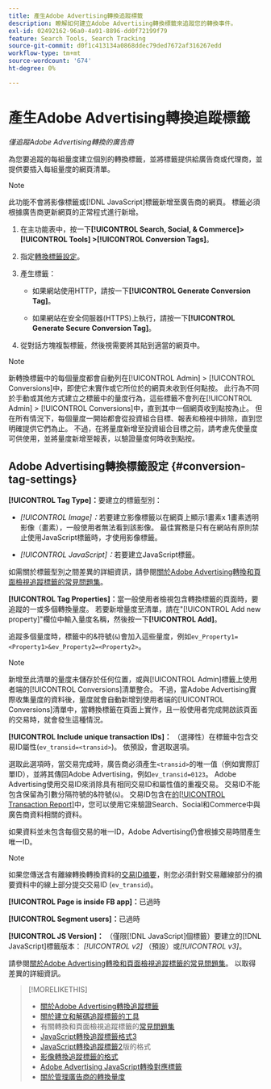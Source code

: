 ```yaml
---
title: 產生Adobe Advertising轉換追蹤標籤
description: 瞭解如何建立Adobe Advertising轉換標籤來追蹤您的轉換事件。
exl-id: 02492162-96a0-4a91-8896-dd0f72199f79
feature: Search Tools, Search Tracking
source-git-commit: d0f1c413134a0868ddec79ded7672af316267edd
workflow-type: tm+mt
source-wordcount: '674'
ht-degree: 0%

---
```


# 產生Adobe Advertising轉換追蹤標籤

*僅追蹤Adobe Advertising轉換的廣告商*

為您要追蹤的每組量度建立個別的轉換標籤，並將標籤提供給廣告商或代理商，並提供要插入每組量度的網頁清單。

>[!NOTE]
>
>此功能不會將影像標籤或[!DNL JavaScript]標籤新增至廣告商的網頁。 標籤必須根據廣告商更新網頁的正常程式進行新增。

1. 在主功能表中，按一下&#x200B;**[!UICONTROL Search, Social, & Commerce]> [!UICONTROL Tools] >[!UICONTROL Conversion Tags]**。

1. 指定[轉換標籤設定](#conversion-tag-settings)。

1. 產生標籤：

   * 如果網站使用HTTP，請按一下&#x200B;**[!UICONTROL Generate Conversion Tag]**。

   * 如果網站在安全伺服器(HTTPS)上執行，請按一下&#x200B;**[!UICONTROL Generate Secure Conversion Tag]**。

1. 從對話方塊複製標籤，然後視需要將其貼到適當的網頁中。

>[!NOTE]
>
>新轉換標籤中的每個量度都會自動列在[!UICONTROL Admin] > [!UICONTROL Conversions]中，即使它未實作或它所位於的網頁未收到任何點按。 此行為不同於手動或其他方式建立之標籤中的量度行為，這些標籤不會列在[!UICONTROL Admin] > [!UICONTROL Conversions]中，直到其中一個網頁收到點按為止。 但在所有情況下，每個量度一開始都會從投資組合目標、報表和檢視中排除，直到您明確提供它們為止。 不過，在將量度新增至投資組合目標之前，請考慮先使量度可供使用，並將量度新增至報表，以驗證量度何時收到點按。

## Adobe Advertising轉換標籤設定 {#conversion-tag-settings}

**[!UICONTROL Tag Type]：**&#x200B;要建立的標籤型別：

* *[!UICONTROL Image]：*&#x200B;若要建立影像標籤以在網頁上顯示1畫素x 1畫素透明影像（畫素），一般使用者無法看到該影像。 最佳實務是只有在網站有原則禁止使用JavaScript標籤時，才使用影像標籤。

* *[!UICONTROL JavaScript]：*&#x200B;若要建立JavaScript標籤。

如需關於標籤型別之間差異的詳細資訊，請參閱[關於Adobe Advertising轉換和頁面檢視追蹤標籤的常見問題集](/help/search-social-commerce/tracking/faqs-conversion-page-view-tracking-tags.md)。

**[!UICONTROL Tag Properties]：**&#x200B;當一般使用者檢視包含轉換標籤的頁面時，要追蹤的一或多個轉換量度。 若要新增量度至清單，請在&quot;[!UICONTROL Add new property]&quot;欄位中輸入量度名稱，然後按一下&#x200B;**[!UICONTROL Add]**。

追蹤多個量度時，標籤中的&amp;符號(`&`)會加入這些量度，例如`ev_Property1=<Property1>&ev_Property2=<Property2>`。

>[!NOTE]
>
>新增至此清單的量度未儲存於任何位置，或與[!UICONTROL Admin]標籤上使用者端的[!UICONTROL Conversions]清單整合。 不過，當Adobe Advertising實際收集量度的資料後，量度就會自動新增到使用者端的[!UICONTROL Conversions]清單中，當轉換標籤在頁面上實作，且一般使用者完成開啟該頁面的交易時，就會發生這種情況。

**[!UICONTROL Include unique transaction IDs]：** （選擇性）在標籤中包含交易ID屬性(`ev_transid=<transid>`)。 依預設，會選取選項。

選取此選項時，當交易完成時，廣告商必須產生`<transid>`的唯一值（例如實際訂單ID），並將其傳回Adobe Advertising，例如`ev_transid=0123`。 Adobe Advertising使用交易ID來消除具有相同交易ID和屬性值的重複交易。 交易ID不能包含保留為引數分隔符號的&amp;符號(`&`)。 交易ID包含在[的[!UICONTROL Transaction Report]](/help/search-social-commerce/reports/management/basic-advanced/transaction-report.md)中，您可以使用它來驗證Search、Social和Commerce中與廣告商資料相關的資料。

如果資料並未包含每個交易的唯一ID，Adobe Advertising仍會根據交易時間產生唯一ID。

>[!NOTE]
>
>如果您傳送含有離線轉換轉換資料的[交易ID摘要](/help/search-social-commerce/tracking/feed-transaction-id.md)，則您必須針對交易離線部分的摘要資料中的線上部分提交交易ID (`ev_transid`)。

**[!UICONTROL Page is inside FB app]：**&#x200B;已過時

**[!UICONTROL Segment users]：**&#x200B;已過時

**[!UICONTROL JS Version]：** （僅限[!DNL JavaScript]個標籤）要建立的[!DNL JavaScript]標籤版本： *[!UICONTROL v2]* （預設）或&#x200B;*[!UICONTROL v3]*。

請參閱[關於Adobe Advertising轉換和頁面檢視追蹤標籤的常見問題集](/help/search-social-commerce/tracking/faqs-conversion-page-view-tracking-tags.md)。 以取得差異的詳細資訊。

>[!MORELIKETHIS]
>
>* [關於Adobe Advertising轉換追蹤標籤](/help/search-social-commerce/tracking/conversion-tracking-advertising.md)
>* [關於建立和解碼追蹤標籤的工具](tracking-tools-about.md)
>* 有關轉換和頁面檢視追蹤標籤的[常見問題集](/help/search-social-commerce/tracking/faqs-conversion-page-view-tracking-tags.md)
>* [JavaScript轉換追蹤標籤格式3](/help/search-social-commerce/tracking/format-conversion-tag-jsv3.md)
>* [JavaScript轉換追蹤標籤2](/help/search-social-commerce/tracking/format-conversion-tag-jsv2.md)版的格式
>* [影像轉換追蹤標籤的格式](/help/search-social-commerce/tracking/format-conversion-tag-image.md)
>* [Adobe Advertising JavaScript轉換對應標籤](/help/search-social-commerce/tracking/itp-conversion-mapping-tag.md)
>* [關於管理廣告商的轉換量度](/help/search-social-commerce/admin/conversion-metrics/conversion-metric-about.md)

